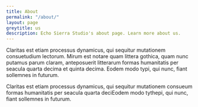 ```yaml
---
title: About
permalink: "/about/"
layout: page
greytitle: us
description: Echo Sierra Studio's about page. Learn more about us.
---
```


Claritas est etiam processus dynamicus, qui sequitur mutationem consuetudium lectorum. Mirum est notare quam
littera gothica, quam nunc putamus parum claram, anteposuerit litterarum formas humanitatis per seacula
quarta decima et quinta decima. Eodem modo typi, qui nunc, fiant sollemnes in futurum.


Claritas est etiam processus dynamicus, qui sequitur mutationem consueum formas humanitatis per seacula quarta
deciEodem modo tythepi, qui nunc, fiant sollemnes in futurum.
